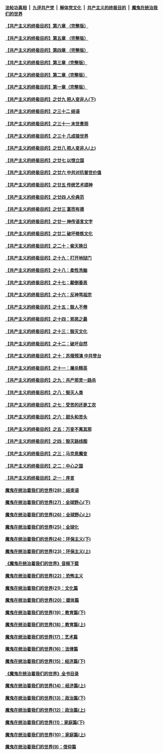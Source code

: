 ####  [法轮功真相](../../../../basic/blob/master/README.md?t=03310330) &nbsp;|&nbsp; [九评共产党](../../../../9ping.md/blob/master/README.md?t=03310330) &nbsp;|&nbsp; [解体党文化](../../../../jtdwh.md/blob/master/README.md?t=03310330)  &nbsp;|&nbsp; [共产主义的终极目的](../../../../gczydzjmd.md/blob/master/README.md?t=03310330) &nbsp;|&nbsp; [魔鬼在统治我们的世界](../../../../mgztzwmdsj.md/blob/master/README.md?t=03310330) 

#### [【共产主义的终极目的】第六章 （完整版）](../pages/nsc422/n11428913.md?t=03310330) 

#### [【共产主义的终极目的】第五章 （完整版）](../pages/nsc422/n11428912.md?t=03310330) 

#### [【共产主义的终极目的】第四章 （完整版）](../pages/nsc422/n11428907.md?t=03310330) 

#### [【共产主义的终极目的】第三章（完整版）](../pages/nsc422/n11428848.md?t=03310330) 

#### [【共产主义的终极目的】第二章（完整版）](../pages/nsc422/n11428831.md?t=03310330) 

#### [【共产主义的终极目的】第一章（完整版）](../pages/nsc422/n11417651.md?t=03310330) 

#### [【共产主义的终极目的】之廿九 把人变非人(下)](../pages/nsc422/n11344140.md?t=03310330) 

#### [【共产主义的终极目的】之三十二 结语](../pages/nsc422/n11360535.md?t=03310330) 

#### [【共产主义的终极目的】之三十一 末世景观](../pages/nsc422/n11351129.md?t=03310330) 

#### [【共产主义的终极目的】之三十 几成狼世界](../pages/nsc422/n11348280.md?t=03310330) 

#### [【共产主义的终极目的】之廿八 把人变非人(上)](../pages/nsc422/n11340492.md?t=03310330) 

#### [【共产主义的终极目的】之廿七 以恨立国](../pages/nsc422/n11336944.md?t=03310330) 

#### [【共产主义的终极目的】之廿六 中共对抗普世价值](../pages/nsc422/n11324785.md?t=03310330) 

#### [【共产主义的终极目的】之廿五 传统艺术颂神](../pages/nsc422/n11296396.md?t=03310330) 

#### [【共产主义的终极目的】之廿四 人伦典范](../pages/nsc422/n11296397.md?t=03310330) 

#### [【共产主义的终极目的】之廿三 富而有德](../pages/nsc422/n11283598.md?t=03310330) 

#### [【共产主义的终极目的】之廿一 神传语言文字](../pages/nsc422/n11263265.md?t=03310330) 

#### [【共产主义的终极目的】之廿二 破坏修炼文化](../pages/nsc422/n11245728.md?t=03310330) 

#### [【共产主义的终极目的】之二十：偷天换日](../pages/nsc422/n11238846.md?t=03310330) 

#### [【共产主义的终极目的】之十九：打开地狱门](../pages/nsc422/n11206376.md?t=03310330) 

#### [【共产主义的终极目的】之十八：柔性洗脑](../pages/nsc422/n11199994.md?t=03310330) 

#### [【共产主义的终极目的】之十七：颠倒善恶](../pages/nsc422/n11179782.md?t=03310330) 

#### [【共产主义的终极目的】之十六：反神骂祖宗](../pages/nsc422/n11166798.md?t=03310330) 

#### [【共产主义的终极目的】之十五：毁人不倦](../pages/nsc422/n11166792.md?t=03310330) 

#### [【共产主义的终极目的】之十四：邪恶之最](../pages/nsc422/n11150249.md?t=03310330) 

#### [【共产主义的终极目的】之十三：毁灭文化](../pages/nsc422/n11135227.md?t=03310330) 

#### [【共产主义的终极目的】之十二：破坏自然](../pages/nsc422/n11135214.md?t=03310330) 

#### [【共产主义的终极目的】之十：苏俄预演 中共登台](../pages/nsc422/n11118424.md?t=03310330) 

#### [【共产主义的终极目的】之十一：屠杀精英](../pages/nsc422/n11118442.md?t=03310330) 

#### [【共产主义的终极目的】之九：共产邪灵一路杀](../pages/nsc422/n11114139.md?t=03310330) 

#### [【共产主义的终极目的】之八：毁灭人类](../pages/nsc422/n11108503.md?t=03310330) 

#### [【共产主义的终极目的】之七：受苦的还是工农](../pages/nsc422/n11101809.md?t=03310330) 

#### [【共产主义的终极目的】之六：甜头和苦头](../pages/nsc422/n11096971.md?t=03310330) 

#### [【共产主义的终极目的】之五：万变不离其邪](../pages/nsc422/n11091285.md?t=03310330) 

#### [【共产主义的终极目的】之四：毁灭路线图](../pages/nsc422/n11086284.md?t=03310330) 

#### [【共产主义的终极目的】之三：马克思魔变](../pages/nsc422/n11061941.md?t=03310330) 

#### [【共产主义的终极目的】之二：中心之国](../pages/nsc422/n11047728.md?t=03310330) 

#### [【共产主义的终极目的】之一：序言](../pages/nsc422/n11086077.md?t=03310330) 

#### [魔鬼在统治着我们的世界(28)：结束语](../pages/nsc422/n10936246.md?t=03310330) 

#### [魔鬼在统治着我们的世界(27)：全球野心(下)](../pages/nsc422/n10928319.md?t=03310330) 

#### [魔鬼在统治着我们的世界(26)：全球野心(上)](../pages/nsc422/n10900318.md?t=03310330) 

#### [魔鬼在统治着我们的世界(25)：全球化](../pages/nsc422/n10788205.md?t=03310330) 

#### [魔鬼在统治着我们的世界(24)：环保主义(下)](../pages/nsc422/n10695307.md?t=03310330) 

#### [魔鬼在统治着我们的世界(23)：环保主义(上)](../pages/nsc422/n10688613.md?t=03310330) 

#### [《魔鬼在统治着我们的世界》音频下载](../pages/nsc422/n10635553.md?t=03310330) 

#### [魔鬼在统治着我们的世界(22)：恐怖主义](../pages/nsc422/n10614727.md?t=03310330) 

#### [魔鬼在统治着我们的世界(21)：文化篇](../pages/nsc422/n10597706.md?t=03310330) 

#### [魔鬼在统治着我们的世界(20)：媒体篇](../pages/nsc422/n10586579.md?t=03310330) 

#### [魔鬼在统治着我们的世界(19)：教育篇(下)](../pages/nsc422/n10564808.md?t=03310330) 

#### [魔鬼在统治着我们的世界(18)：教育篇(上)](../pages/nsc422/n10526970.md?t=03310330) 

#### [魔鬼在统治着我们的世界(17)：艺术篇](../pages/nsc422/n10499093.md?t=03310330) 

#### [魔鬼在统治着我们的世界(16)：法律篇](../pages/nsc422/n10485969.md?t=03310330) 

#### [魔鬼在统治着我们的世界(15)：经济篇(下)](../pages/nsc422/n10469975.md?t=03310330) 

#### [《魔鬼在统治着我们的世界》全书目录](../pages/nsc422/n10464261.md?t=03310330) 

#### [魔鬼在统治着我们的世界(14)：经济篇(上)](../pages/nsc422/n10457370.md?t=03310330) 

#### [魔鬼在统治着我们的世界(13)：政治篇(下)](../pages/nsc422/n10448270.md?t=03310330) 

#### [魔鬼在统治着我们的世界(12)：政治篇(上)](../pages/nsc422/n10444576.md?t=03310330) 

#### [魔鬼在统治着我们的世界(11)：家庭篇(下)](../pages/nsc422/n10440961.md?t=03310330) 

#### [魔鬼在统治着我们的世界(10)：家庭篇(上)](../pages/nsc422/n10435448.md?t=03310330) 

#### [魔鬼在统治着我们的世界(9)：信仰篇](../pages/nsc422/n10432159.md?t=03310330) 


